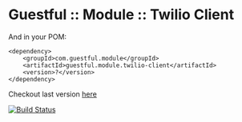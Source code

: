 Guestful :: Module :: Twilio Client
===================================

And in your POM:

```
<dependency>
    <groupId>com.guestful.module</groupId>
    <artifactId>guestful.module.twilio-client</artifactId>
    <version>?</version>
</dependency>
```

Checkout last version [here](https://bintray.com/guestful/maven/guestful.module.twilio-client/view)

[![Build Status](https://drone.io/github.com/guestful/module.twilio-client/status.png)](https://drone.io/github.com/guestful/module.twilio-client/latest)
